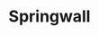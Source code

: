 ---
title: "Springwall"
url: /ciudad-autonoma-de-buenos-aires/springwall-avenida-pueyrredon/
shop: cama
---